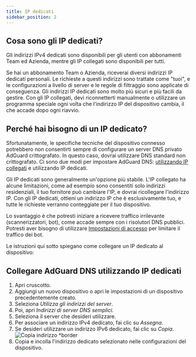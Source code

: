 ```yaml
---
title: IP dedicati
sidebar_position: 2
---
```


## Cosa sono gli IP dedicati?

Gli indirizzi IPv4 dedicati sono disponibili per gli utenti con abbonamenti Team ed Azienda, mentre gli IP collegati sono disponibili per tutti.

Se hai un abbonamento Team o Azienda, riceverai diversi indirizzi IP dedicati personali. Le richieste a questi indirizzi sono trattate come "tuoi", e le configurazioni a livello di server e le regole di filtraggio sono applicate di conseguenza. Gli indirizzi IP dedicati sono molto più sicuri e più facili da gestire. Con gli IP collegati, devi riconnetterti manualmente o utilizzare un programma speciale ogni volta che l'indirizzo IP del dispositivo cambia, il che accade dopo ogni riavvio.

## Perché hai bisogno di un IP dedicato?

Sfortunatamente, le specifiche tecniche del dispositivo connesso potrebbero non consentirti sempre di configurare un server DNS privato AdGuard crittografato. In questo caso, dovrai utilizzare DNS standard non crittografato. Ci sono due modi per impostare AdGuard DNS: [utilizzando IP collegati](/private-dns/connect-devices/other-options/linked-ip.md) e utilizzando IP dedicati.

Gli IP dedicati sono generalmente un'opzione più stabile. L'IP collegato ha alcune limitazioni, come ad esempio sono consentiti solo indirizzi residenziali, il tuo fornitore può cambiare l'IP, e dovrai ricollegare l'indirizzo IP. Con gli IP dedicati, ottieni un indirizzo IP che è esclusivamente tuo, e tutte le richieste verranno conteggiate per il tuo dispositivo.

Lo svantaggio è che potresti iniziare a ricevere traffico irrilevante (scannerizzatori, bot), come accade sempre con i risolutori DNS pubblici. Potresti aver bisogno di utilizzare [Impostazioni di accesso](/private-dns/server-and-settings/access.md) per limitare il traffico dei bot.

Le istruzioni qui sotto spiegano come collegare un IP dedicato al dispositivo:

## Collegare AdGuard DNS utilizzando IP dedicati

1. Apri cruscotto.
2. Aggiungi un nuovo dispositivo o apri le impostazioni di un dispositivo precedentemente creato.
3. Seleziona _Utilizza gli indirizzi del server_.
4. Poi, apri _Indirizzi di server DNS semplici_.
5. Seleziona il server che desideri utilizzare.
6. Per associare un indirizzo IPv4 dedicato, fai clic su _Assegna_.
7. Se desideri utilizzare un indirizzo IPv6 dedicato, fai clic su _Copia_.
   ![Copia indirizzo \*border](https://cdn.adtidy.org/content/kb/dns/private/new_dns/connect/dedicated_step7.png)
8. Copia e incolla l'indirizzo dedicato selezionato nelle configurazioni del dispositivo.
